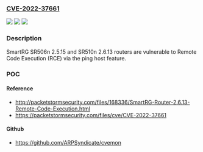 ### [CVE-2022-37661](https://cve.mitre.org/cgi-bin/cvename.cgi?name=CVE-2022-37661)
![](https://img.shields.io/static/v1?label=Product&message=n%2Fa&color=blue)
![](https://img.shields.io/static/v1?label=Version&message=n%2Fa&color=blue)
![](https://img.shields.io/static/v1?label=Vulnerability&message=n%2Fa&color=brighgreen)

### Description

SmartRG SR506n 2.5.15 and SR510n 2.6.13 routers are vulnerable to Remote Code Execution (RCE) via the ping host feature.

### POC

#### Reference
- http://packetstormsecurity.com/files/168336/SmartRG-Router-2.6.13-Remote-Code-Execution.html
- https://packetstormsecurity.com/files/cve/CVE-2022-37661

#### Github
- https://github.com/ARPSyndicate/cvemon

